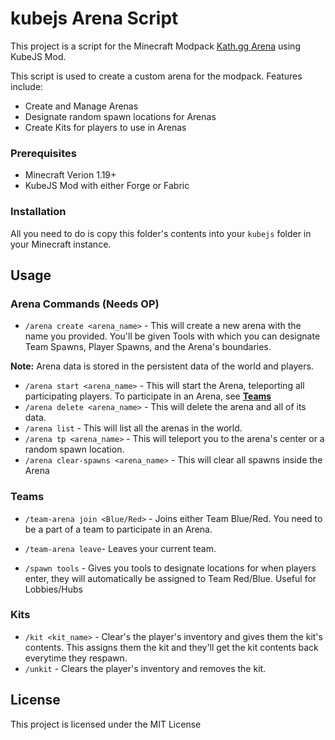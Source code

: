 # kubejs Arena Script

This project is a script for the Minecraft Modpack [Kath.gg Arena](www.curseforge.com) using KubeJS Mod.

This script is used to create a custom arena for the modpack. Features include:
- Create and Manage Arenas
- Designate random spawn locations for Arenas
- Create Kits for players to use in Arenas

### Prerequisites

- Minecraft Verion 1.19+
- KubeJS Mod with either Forge or Fabric

### Installation

All you need to do is copy this folder's contents into your `kubejs` folder in your Minecraft instance.

## Usage
### Arena Commands (Needs OP)
- `/arena create <arena_name>` - This will create a new arena with the name you provided. You'll be given Tools with which you can designate Team Spawns, Player Spawns, and the Arena's boundaries.

**Note:** Arena data is stored in the persistent data of the world and players.

- `/arena start <arena_name>` - This will start the Arena, teleporting all participating players. To participate in an Arena, see [**Teams**](#teams)
- `/arena delete <arena_name>` - This will delete the arena and all of its data.
- `/arena list` - This will list all the arenas in the world.
- `/arena tp <arena_name>` - This will teleport you to the arena's center or a random spawn location.
- `/arena clear-spawns <arena_name>` - This will clear all spawns inside the Arena

### Teams
- `/team-arena join <Blue/Red>` - Joins either Team Blue/Red. You need to be a part of a team to participate in an Arena.
- `/team-arena leave`- Leaves your current team.

- `/spawn tools` - Gives you tools to designate locations for when players enter, they will automatically be assigned to Team Red/Blue. Useful for Lobbies/Hubs
### Kits
- `/kit <kit_name>` - Clear's the player's inventory and gives them the kit's contents. This assigns them the kit and they'll get the kit contents back everytime they respawn.
- `/unkit` - Clears the player's inventory and removes the kit.

## License

This project is licensed under the MIT License